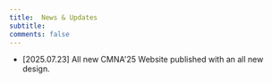 ```yaml
---
title:  News & Updates
subtitle: 
comments: false
---
```


* [2025.07.23] All new CMNA'25 Website published with an all new design.

<!--* [2024.10.28] [CEUR proceedings](https://ceur-ws.org/Vol-3769/) published.
* [2024.09.13] [Workshop Programme](/cmna24/programme) published
* [2024.07.08] Third [CFP](/cmna24/submission) with updated deadline released
* [2024.07.03] Second [CFP](/cmna24/subsmission) released
* [2024.03.22] Link for [submissions](/cmna24/subsmission) released
* [2024.03.22] First [CFP](/cmna24/subsmission) released
* [2024.02.26] Final Workshop day confirmed. See the [dates](/cmna24/dates/) page for more info.
* [2024.02.13] All new CMNA'24 Website published with an all new design.-->


<!--
* [2024.01.09] [Proceedings](http://ceur-ws.org/Vol-3614/) published
* [2023.12.01] Final [programme of events](/cmna23/programme) published with links to final papers.
* [2023.11.28] Provisional [programme of events](/cmna23/programme) published.
* [2023.11.27] [Call for Participation](/cmna23/assets/cfp/cfparticipation.pdf) released.
* [2023.10.23] Fourth call for paper released.
* [2023.09.01] New, third call for papers released.
* [2023.06.01] CMNA at ICLP Cancelled. CMNA'23 *will* happen online later in the year so stay tuned.
* [2023.05.12] Dates Updated & Extended. Get your papers submitted by 22nd May.



* [2021.08.30] [Proceedings](http://ceur-ws.org/Vol-2937/) published
* [2021.08.30] [Programme](/cmna21/programme/) published
* [2021.07.26] Dates Updated
* [2021.07.13] Second call for papers is available  (& [downloadable as a PDF](/cmna21/assets/cfp/cfp2.pdf)))
* [2021.07.12] Paper submission date extension until 23rd July
* [2021.06.23] Free registration now open through [Eventbrite](https://www.eventbrite.com/e/cmna-xxi-the-21st-workshop-on-computational-models-of-natural-argument-tickets-160894310213)


* [2022.09.09] CEUR Volume #3205 published to the [CEUR Workshop Proceedings Site](http://ceur-ws.org/Vol-3205/).
* [2022.09.09] Final papers (long, short, abstract, posters) published to the [programme page](/cmna22/programme).
* [2022.08.06] Final call for papers is available  (& [downloadable as a PDF](/cmna22/assets/cfp/cfp2.pdf)))
* [2022.08.06] Dates Updated & Extended
* [2022.01.14] First call for papers is available on this site (& [downloadable as a PDF](/cmna22/assets/cfp/cfp1.pdf)))
-->
